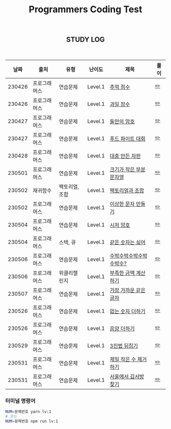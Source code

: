 <div align="center">

# Programmers Coding Test

<br>

## STUDY LOG

<br>

| 날짜   | 출처         | 유형           | 난이도  | 제목                                                                                        | 풀이                                                                   |
| ------ | ------------ | -------------- | ------- | ------------------------------------------------------------------------------------------- | ---------------------------------------------------------------------- |
| 230426 | 프로그래머스 | 연습문제       | Level.1 | [추억 점수](https://school.programmers.co.kr/learn/courses/30/lessons/176963)               | [✏️](https://github.com/yjleeinkr/Programmers/tree/main/level1/176963) |
| 230426 | 프로그래머스 | 연습문제       | Level.1 | [과일 장수](https://school.programmers.co.kr/learn/courses/30/lessons/135808)               | [✏️](https://github.com/yjleeinkr/Programmers/tree/main/level1/135808) |
| 230427 | 프로그래머스 | 연습문제       | Level.1 | [둘만의 암호](https://school.programmers.co.kr/learn/courses/30/lessons/155652)             | [✏️](https://github.com/yjleeinkr/Programmers/tree/main/level1/155652) |
| 230427 | 프로그래머스 | 연습문제       | Level.1 | [푸드 파이트 대회](https://school.programmers.co.kr/learn/courses/30/lessons/134240)        | [✏️](https://github.com/yjleeinkr/Programmers/tree/main/level1/134240) |
| 230428 | 프로그래머스 | 연습문제       | Level.1 | [대충 만든 자판](https://school.programmers.co.kr/learn/courses/30/lessons/160586)          | [✏️](https://github.com/yjleeinkr/Programmers/tree/main/level1/160586) |
| 230501 | 프로그래머스 | 연습문제       | Level.1 | [크기가 작은 부분 문자열](https://school.programmers.co.kr/learn/courses/30/lessons/147355) | [✏️](https://github.com/yjleeinkr/Programmers/tree/main/level1/147355) |
| 230502 | 재귀함수     | 팩토리얼, 조합 | Level.1 | [팩토리얼과 조합]()                                                                         | [✏️](https://github.com/yjleeinkr/Programmers/tree/main/level1/nCr)    |
| 230502 | 프로그래머스 | 연습문제       | Level.1 | [이상한 문자 만들기](https://school.programmers.co.kr/learn/courses/30/lessons/12930)       | [✏️](https://github.com/yjleeinkr/Programmers/tree/main/level1/12930)  |
| 230504 | 프로그래머스 | 연습문제       | Level.1 | [시저 암호](https://school.programmers.co.kr/learn/courses/30/lessons/12926)                | [✏️](https://github.com/yjleeinkr/Programmers/tree/main/level1/12926)  |
| 230504 | 프로그래머스 | 스택, 큐       | Level.1 | [같은 숫자는 싫어](https://school.programmers.co.kr/learn/courses/30/lessons/12906)         | [✏️](https://github.com/yjleeinkr/Programmers/tree/main/level1/12906)  |
| 230506 | 프로그래머스 | 연습문제       | Level.1 | [수박수박수박수박수박수?](https://school.programmers.co.kr/learn/courses/30/lessons/12922)  | [✏️](https://github.com/yjleeinkr/Programmers/tree/main/level1/12922)  |
| 230506 | 프로그래머스 | 위클리챌린지   | Level.1 | [부족한 금액 계산하기](https://school.programmers.co.kr/learn/courses/30/lessons/82612)     | [✏️](https://github.com/yjleeinkr/Programmers/tree/main/level1/82612)  |
| 230507 | 프로그래머스 | 연습문제       | Level.1 | [가장 가까운 같은 글자](https://school.programmers.co.kr/learn/courses/30/lessons/142086)   | [✏️](https://github.com/yjleeinkr/Programmers/tree/main/level1/142086) |
| 230526 | 프로그래머스 | 연습문제       | Level.1 | [없는 숫자 더하기](https://school.programmers.co.kr/learn/courses/30/lessons/86051)         | [✏️](https://github.com/yjleeinkr/Programmers/tree/main/level1/86051)  |
| 230526 | 프로그래머스 | 연습문제       | Level.1 | [음양 더하기](https://school.programmers.co.kr/learn/courses/30/lessons/76501)              | [✏️](https://github.com/yjleeinkr/Programmers/tree/main/level1/76501)  |
| 230529 | 프로그래머스 | 연습문제       | Level.1 | [3진법 뒤집기](https://school.programmers.co.kr/learn/courses/30/lessons/68935)             | [✏️](https://github.com/yjleeinkr/Programmers/tree/main/level1/68935)  |
| 230531 | 프로그래머스 | 연습문제       | Level.1 | [제일 작은 수 제거하기](https://school.programmers.co.kr/learn/courses/30/lessons/12935)    | [✏️](https://github.com/yjleeinkr/Programmers/tree/main/level1/12935)  |
| 230531 | 프로그래머스 | 연습문제       | Level.1 | [서울에서 김서방 찾기](https://school.programmers.co.kr/learn/courses/30/lessons/12919)     | [✏️](https://github.com/yjleeinkr/Programmers/tree/main/level1/12919)  |

</div>

### 터미널 명령어

```bash
NUM=문제번호 yarn lv:1
# 또는
NUM=문제번호 npm run lv:1
```
